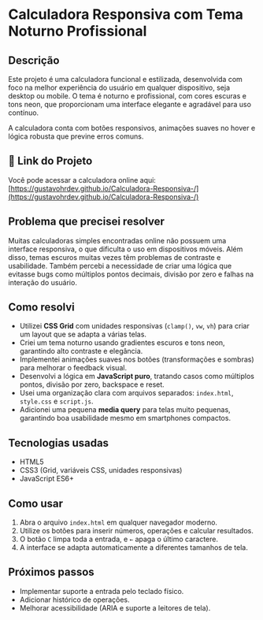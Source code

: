 # Calculadora Responsiva com Tema Noturno Profissional

## Descrição

Este projeto é uma calculadora funcional e estilizada, desenvolvida com foco na melhor experiência do usuário em qualquer dispositivo, seja desktop ou mobile. O tema é noturno e profissional, com cores escuras e tons neon, que proporcionam uma interface elegante e agradável para uso contínuo.

A calculadora conta com botões responsivos, animações suaves no hover e lógica robusta que previne erros comuns.

## 🔗 Link do Projeto

Você pode acessar a calculadora online aqui:  
[https://gustavohrdev.github.io/Calculadora-Responsiva-/](https://gustavohrdev.github.io/Calculadora-Responsiva-/)


## Problema que precisei resolver

Muitas calculadoras simples encontradas online não possuem uma interface responsiva, o que dificulta o uso em dispositivos móveis. Além disso, temas escuros muitas vezes têm problemas de contraste e usabilidade. Também percebi a necessidade de criar uma lógica que evitasse bugs como múltiplos pontos decimais, divisão por zero e falhas na interação do usuário.

## Como resolvi

- Utilizei **CSS Grid** com unidades responsivas (`clamp()`, `vw`, `vh`) para criar um layout que se adapta a várias telas.
- Criei um tema noturno usando gradientes escuros e tons neon, garantindo alto contraste e elegância.
- Implementei animações suaves nos botões (transformações e sombras) para melhorar o feedback visual.
- Desenvolvi a lógica em **JavaScript puro**, tratando casos como múltiplos pontos, divisão por zero, backspace e reset.
- Usei uma organização clara com arquivos separados: `index.html`, `style.css` e `script.js`.
- Adicionei uma pequena **media query** para telas muito pequenas, garantindo boa usabilidade mesmo em smartphones compactos.

## Tecnologias usadas

- HTML5  
- CSS3 (Grid, variáveis CSS, unidades responsivas)  
- JavaScript ES6+

## Como usar

1. Abra o arquivo `index.html` em qualquer navegador moderno.  
2. Utilize os botões para inserir números, operações e calcular resultados.  
3. O botão `C` limpa toda a entrada, e `←` apaga o último caractere.  
4. A interface se adapta automaticamente a diferentes tamanhos de tela.

## Próximos passos

- Implementar suporte a entrada pelo teclado físico.  
- Adicionar histórico de operações.  
- Melhorar acessibilidade (ARIA e suporte a leitores de tela).
